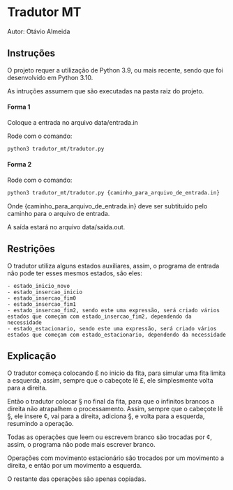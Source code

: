 # Tradutor MT
Autor: Otávio Almeida

## Instruções
O projeto requer a utilização de Python 3.9, ou mais recente, sendo que foi desenvolvido em Python 3.10.

As intruções assumem que são executadas na pasta raiz do projeto.

#### Forma 1
Coloque a entrada no arquivo data/entrada.in

Rode com o comando:
```bash
python3 tradutor_mt/tradutor.py
```

#### Forma 2
Rode com o comando:

```bash
python3 tradutor_mt/tradutor.py {caminho_para_arquivo_de_entrada.in}
```

Onde {caminho_para_arquivo_de_entrada.in} deve ser subtituido pelo caminho para o arquivo de entrada.

A saída estará no arquivo data/saida.out. 

## Restrições
O tradutor utiliza alguns estados auxiliares, assim, o programa de entrada não pode ter esses mesmos estados, são eles:

    - estado_inicio_novo
    - estado_insercao_inicio
    - estado_insercao_fim0
    - estado_insercao_fim1
    - estado_insercao_fim2, sendo este uma expressão, será criado vários estados que começam com estado_insercao_fim2, dependendo da necessidade
    - estado_estacionario, sendo este uma expressão, será criado vários estados que começam com estado_estacionario, dependendo da necessidade

## Explicação
O tradutor começa colocando £ no inicio da fita, para simular uma fita limita a esquerda, assim, sempre que o cabeçote lê £, ele simplesmente volta para a direita.

Então o tradutor colocar § no final da fita, para que o infinitos brancos a direita não atrapalhem o processamento. Assim, sempre que o cabeçote lê §, ele insere ¢, vai para a direita, adiciona §, e volta para a esquerda, resumindo a operação.

Todas as operações que leem ou escrevem branco são trocadas por ¢, assim, o programa não pode mais escrever branco.

Operações com movimento estacionário são trocados por um movimento a direita, e então por um movimento a esquerda.

O restante das operações são apenas copiadas.
